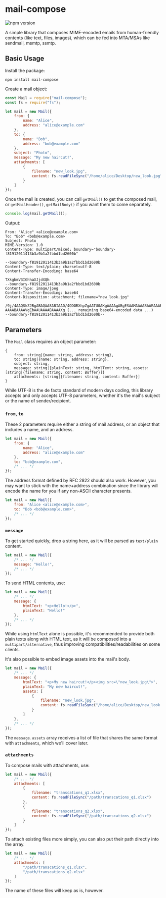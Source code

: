 # mail-compose

![npm version](https://img.shields.io/npm/v/mail-compose)

A simple library that composes MIME-encoded emails from human-friendly contents (like text, files, images), which can be
fed into MTA/MSAs like sendmail, msmtp, ssmtp.

## Basic Usage

Install the package:
```shell
npm install mail-compose
```

Create a mail object:
```javascript
const Mail = require("mail-compose");
const fs = require("fs");

let mail = new Mail({
    from: {
        name: "Alice",
        address: "alice@example.com"
    },
    to: {
        name: "Bob",
        address: "bob@example.com"
    },
    subject: "Photo",
    message: "My new haircut!",
    attachments: [
        {
            filename: "new_look.jpg",
            content: fs.readFileSync("/home/alice/Desktop/new_look.jpg")
        }
    ]
});
```

Once the mail is created, you can call `getMail()` to get the composed mail, or `getMailHeader()`, `getMailBody()` if
you want them to come separately.

```javascript
console.log(mail.getMail());
```

Output:
```
From: "Alice" <alice@example.com>
To: "Bob" <bob@example.com>
Subject: Photo
MIME-Version: 1.0
Content-Type: multipart/mixed; boundary="boundary-f81912011413b3a9b1a2fbbd1bd2600b"

--boundary-f81912011413b3a9b1a2fbbd1bd2600b
Content-Type: text/plain; charset=utf-8
Content-Transfer-Encoding: base64

TXkgbmV3IGhhaXJjdXQh
--boundary-f81912011413b3a9b1a2fbbd1bd2600b
Content-Type: image/jpeg
Content-Transfer-Encoding: base64
Content-Disposition: attachment; filename="new_look.jpg"

/9j/4AAQSkZJRgABAQAASABIAAD/4QDORXhpZgAATU0AKgAAAAgABgESAAMAAAABAAEAAAEaAAU
AAAABAAAAVgEbAAUAAAABAAAAXg (... remaining base64-encoded data ...)
--boundary-f81912011413b3a9b1a2fbbd1bd2600b--
```

## Parameters

The `Mail` class requires an object parameter:
```
{
    from: string|{name: string, address: string},
    to: string|{name: string, address: string},
    subject: string,
    message: string|{plainText: string, htmlText: string, assets: [string|{filename: string, content: Buffer}]}
    attachments: [string|{filename: string, content: Buffer}]
}
```

While UTF-8 is the de facto standard of modern days coding, this library accepts and only accepts UTF-8 parameters,
whether it's the mail's subject or the name of sender/recipient. 

### `from`, `to`

These 2 parameters require either a string of mail address, or an object that includes a name, and an address.

```javascript
let mail = new Mail({
    from: {
        name: "Alice", 
        address: "alice@example.com"
    },
    to: "bob@example.com",
    /* ... */
});
```

The address format defined by RFC 2822 should also work. However, you may want to stick with the name+address
combination since the library will encode the name for you if any non-ASCII character presents. 

```javascript
let mail = new Mail({
    from: "Alice <alice@example.com>",
    to: "Bob <bob@example.com>",
    /* ... */
});
```

### `message`

To get started quickly, drop a string here, as it will be parsed as `text/plain` content. 

```javascript
let mail = new Mail({
    /* ... */
    message: "Hello!",
    /* ... */
});
```

To send HTML contents, use:

```javascript
let mail = new Mail({
    /* ... */
    message: {
        htmlText: "<p>Hello!</p>",
        plainText: "Hello!"
    },
    /* ... */
});
```

While using `htmlText` alone is possible, it's recommended to provide both plain texts along with HTML text, as it will
be composed into a `multipart/alternative`, thus improving compatibilities/readabilities on some clients.

It's also possible to embed image assets into the mail's body. 

```javascript
let mail = new Mail({
    /* ... */
    message: {
        htmlText: "<p>My new haircut!</p><img src=\"new_look.jpg\">",
        plainText: "My new haircut!",
        assets: [
            {
                filename: "new_look.jpg",
                content: fs.readFileSync("/home/alice/Desktop/new_look.jpg")
            }
        ]
    },
    /* ... */
});
```

The `message.assets` array receives a list of file that shares the same format with `attachments`, which we'll cover
later.

### `attachments`

To compose mails with attachments, use:

```javascript
let mail = new Mail({
    /* ... */
    attachments: [
        {
            filename: "transcations_q1.xlsx",
            content: fs.readFileSync("/path/transcations_q1.xlsx")
        },
        {
            filename: "transcations_q2.xlsx",
            content: fs.readFileSync("/path/transcations_q2.xlsx")
        }
    ]
});
```

To attach existing files more simply, you can also put their path directly into the array.

```javascript
let mail = new Mail({
    /* ... */
    attachments: [
        "/path/transcations_q1.xlsx",
        "/path/transcations_q2.xlsx"
    ]
});
```

The name of these files will keep as is, however.
